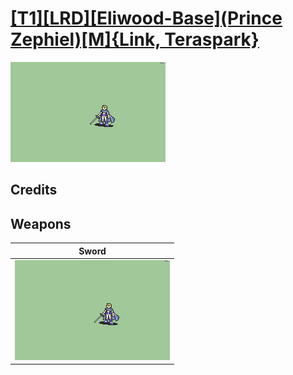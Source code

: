 # [\[T1\]\[LRD\]\[Eliwood-Base\]\(Prince Zephiel\)\[M\]{Link, Teraspark}](./%5BT1%5D%5BLRD%5D%5BEliwood-Base%5D(Prince%20Zephiel)%5BM%5D%7BLink,%20Teraspark%7D)

<img src="./1.%20Sword/Sword_000.png" alt="[T1][LRD][Eliwood-Base](Prince Zephiel)[M]{Link, Teraspark} standing" />

## Credits



## Weapons


|Sword |
|  :---: |
| <img alt="Sword animation" src="./1.%20Sword/Sword.gif" /> |
